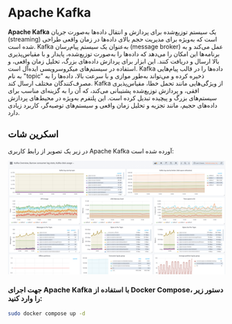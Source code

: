# Apache Kafka

**Apache Kafka** یک سیستم توزیع‌شده برای پردازش و انتقال داده‌ها به‌صورت جریان (streaming) است که به‌ویژه برای مدیریت حجم بالای داده‌ها در زمان واقعی طراحی شده است. Kafka به‌عنوان یک سیستم پیام‌رسان (message broker) عمل می‌کند و به برنامه‌ها این امکان را می‌دهد که داده‌ها را به‌صورت توزیع‌شده، پایدار و با مقیاس‌پذیری بالا ارسال و دریافت کنند. این ابزار برای پردازش داده‌های بزرگ، تحلیل زمان واقعی، و استفاده در سیستم‌های میکروسرویسی ایده‌آل است. Kafka داده‌ها را در قالب پیام‌هایی به نام "topic" ذخیره کرده و می‌تواند به‌طور موازی و با سرعت بالا، داده‌ها را به مصرف‌کنندگان مختلف ارسال کند. Kafka از ویژگی‌هایی مانند تحمل خطا، مقیاس‌پذیری افقی، و پردازش توزیع‌شده پشتیبانی می‌کند، که آن را به گزینه‌ای مناسب برای سیستم‌های بزرگ و پیچیده تبدیل کرده است. این پلتفرم به‌ویژه در محیط‌های پردازش داده‌های حجیم، مانند تجزیه و تحلیل زمان واقعی و سیستم‌های توصیه‌گر، کاربرد زیادی دارد.

## اسکرین شات

در زیر یک تصویر از رابط کاربری Apache Kafka آورده شده است:

![Screenshot](screenshot.png)

### جهت اجرای Apache Kafka با استفاده از Docker Compose، دستور زیر را وارد کنید:

```bash
sudo docker compose up -d
```

